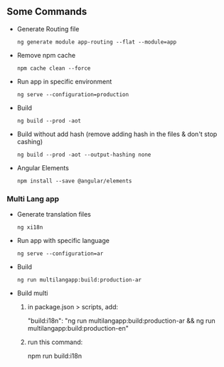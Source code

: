 ## Some Commands
* Generate Routing file

      ng generate module app-routing --flat --module=app

* Remove npm cache

      npm cache clean --force

* Run app in specific environment

      ng serve --configuration=production

* Build

      ng build --prod -aot

* Build without add hash (remove adding hash in the files & don't stop cashing)

      ng build --prod -aot --output-hashing none

* Angular Elements

      npm install --save @angular/elements   

### Multi Lang app
* Generate translation files

      ng xi18n

* Run app with specific language

      ng serve --configuration=ar

* Build

      ng run multilangapp:build:production-ar

* Build multi
  1. in package.json > scripts, add: 

      "build:i18n": "ng run multilangapp:build:production-ar && ng run multilangapp:build:production-en"

  2. run this command:

     npm run build:i18n
